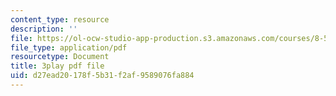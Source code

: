 ```yaml
---
content_type: resource
description: ''
file: https://ol-ocw-studio-app-production.s3.amazonaws.com/courses/8-591j-systems-biology-fall-2014/d27ead20178f5b31f2af9589076fa884_EFXjKHdbi6A.pdf
file_type: application/pdf
resourcetype: Document
title: 3play pdf file
uid: d27ead20-178f-5b31-f2af-9589076fa884
---
```

